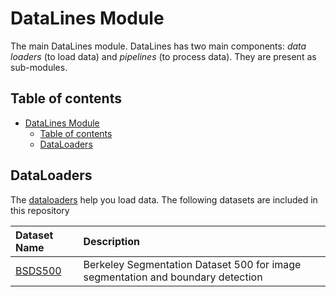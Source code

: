 # DataLines Module

The main DataLines module. DataLines has two main components: _data loaders_ (to load data) and _pipelines_ (to process data). They are present as sub-modules.

## Table of contents

- [DataLines Module](#datalines-module)
    - [Table of contents](#table-of-contents)
    - [DataLoaders](#dataloaders)

## DataLoaders

The [dataloaders](./dataloaders/README.txt) help you load data. The following datasets are included in this repository

| Dataset Name | Description |
| :---- | :----- |
| [BSDS500](./dataloaders/BSDS500/README.md) | Berkeley Segmentation Dataset 500 for image segmentation and boundary detection |
